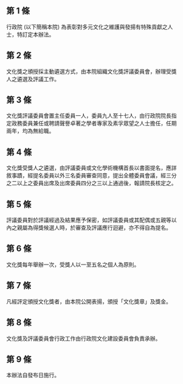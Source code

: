 第 1 條
-------
行政院 (以下簡稱本院) 為表彰對多元文化之維護與發揚有特殊貢獻之人  
士，特訂定本辦法。

第 2 條
-------
文化獎之頒授採主動遴選方式，由本院組織文化獎評議委員會，辦理受獎  
人之遴選及評議工作。

第 3 條
-------
文化獎評議委員會置主任委員一人，委員九人至十七人，由行政院院長指  
定政務委員兼任或聘請聲譽卓著之學者專家及素孚眾望之人士擔任，任期  
兩年，均為無給職。

第 4 條
-------
文化獎受獎人之遴選，由評議委員或文化學術機構首長以書面提名，應詳  
敘事蹟，經提名委員以外三名委員審查同意，提出全體委員會議，經三分  
之二以上之委員出席及出席委員四分之三以上通過後，報請院長核定之。

第 5 條
-------
評議委員對於評議經過及結果應予保密，如評議委員或其配偶或五親等以  
內之親屬為得獎候選人時，於審查及評議應行迴避，亦不得自為提名。

第 6 條
-------
文化獎每年舉辦一次，受獎人以一至五名之個人為原則。

第 7 條
-------
凡經評定頒授文化獎者，由本院公開表揚，頒授「文化獎章」及獎金。

第 8 條
-------
文化獎及評議委員會行政工作由行政院文化建設委員會負責承辦。

第 9 條
-------
本辦法自發布日施行。

